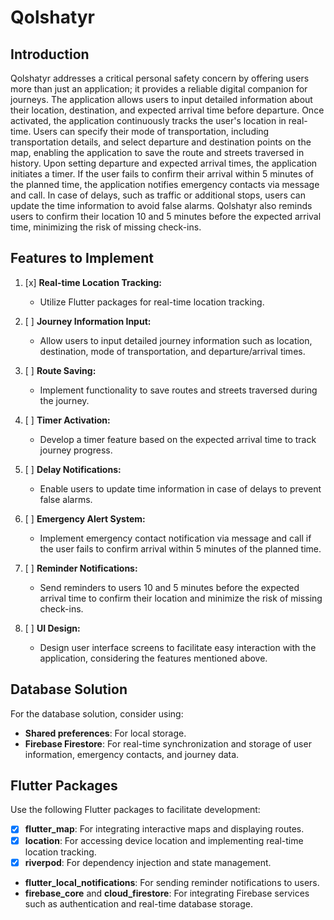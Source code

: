 # Qolshatyr

## Introduction
Qolshatyr addresses a critical personal safety concern by offering users more than just an application; it provides a reliable digital companion for journeys. The application allows users to input detailed information about their location, destination, and expected arrival time before departure. Once activated, the application continuously tracks the user's location in real-time. Users can specify their mode of transportation, including transportation details, and select departure and destination points on the map, enabling the application to save the route and streets traversed in history. Upon setting departure and expected arrival times, the application initiates a timer. If the user fails to confirm their arrival within 5 minutes of the planned time, the application notifies emergency contacts via message and call. In case of delays, such as traffic or additional stops, users can update the time information to avoid false alarms. Qolshatyr also reminds users to confirm their location 10 and 5 minutes before the expected arrival time, minimizing the risk of missing check-ins.

## Features to Implement
1. [x] **Real-time Location Tracking:**
   - Utilize Flutter packages for real-time location tracking.
   
2. [ ] **Journey Information Input:**
   - Allow users to input detailed journey information such as location, destination, mode of transportation, and departure/arrival times.
   
3. [ ] **Route Saving:**
   - Implement functionality to save routes and streets traversed during the journey.
   
4. [ ] **Timer Activation:**
   - Develop a timer feature based on the expected arrival time to track journey progress.
   
5. [ ] **Delay Notifications:**
   - Enable users to update time information in case of delays to prevent false alarms.
   
6. [ ] **Emergency Alert System:**
   - Implement emergency contact notification via message and call if the user fails to confirm arrival within 5 minutes of the planned time.
   
7. [ ] **Reminder Notifications:**
   - Send reminders to users 10 and 5 minutes before the expected arrival time to confirm their location and minimize the risk of missing check-ins.
   
8. [ ] **UI Design:**
   - Design user interface screens to facilitate easy interaction with the application, considering the features mentioned above.

## Database Solution
For the database solution, consider using:
- **Shared preferences**: For local storage.
- **Firebase Firestore**: For real-time synchronization and storage of user information, emergency contacts, and journey data.

## Flutter Packages
Use the following Flutter packages to facilitate development:
- [x] **flutter_map**: For integrating interactive maps and displaying routes.
- [x] **location**: For accessing device location and implementing real-time location tracking.
- [x] **riverpod**: For dependency injection and state management.
- **flutter_local_notifications**: For sending reminder notifications to users.
- **firebase_core** and **cloud_firestore**: For integrating Firebase services such as authentication and real-time database storage.